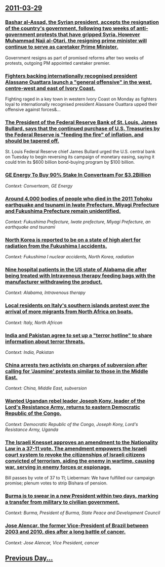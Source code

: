 ## [2011-03-29](/news/2011/03/29/index.md)

### [Bashar al-Assad, the Syrian president, accepts the resignation of the country's government, following two weeks of anti-government protests that have gripped Syria. However Muhammad Naji al-Otari, the resigning prime minister will continue to serve as caretaker Prime Minister. ](/news/2011/03/29/bashar-al-assad-the-syrian-president-accepts-the-resignation-of-the-country-s-government-following-two-weeks-of-anti-government-protests.md)
Government resigns as part of promised reforms after two weeks of protests, outgoing PM appointed caretaker premier.

### [Fighters backing internationally recognised president Alassane Ouattara launch a "general offensive" in the west, centre-west and east of Ivory Coast. ](/news/2011/03/29/fighters-backing-internationally-recognised-president-alassane-ouattara-launch-a-general-offensive-in-the-west-centre-west-and-east-of-iv.md)
Fighting&#x20;raged&#x20;in&#x20;a&#x20;key&#x20;town&#x20;in&#x20;western&#x20;Ivory&#x20;Coast&#x20;on&#x20;Monday&#x20;as&#x20;fighters&#x20;loyal&#x20;to&#x20;internationally&#x20;recognised&#x20;president&#x20;Alassane&#x20;Ouattara&#x20;upped&#x20;their&#x20;offensive&#x20;against&#x20;forces&...

### [The President of the Federal Reserve Bank of St. Louis, James Bullard, says that the continued purchase of U.S. Treasuries by the Federal Reserve is "feeding the fire" of inflation, and should be tapered off. ](/news/2011/03/29/the-president-of-the-federal-reserve-bank-of-st-louis-james-bullard-says-that-the-continued-purchase-of-u-s-treasuries-by-the-federal-re.md)
St. Louis Federal Reserve chief James Bullard urged the U.S. central bank on Tuesday to begin reversing its campaign of monetary easing, saying it could trim its $600 billion bond-buying program by $100 billion.

### [GE Energy To Buy 90% Stake In Converteam For $3.2Billion ](/news/2011/03/29/ge-energy-to-buy-90-stake-in-converteam-for-3-2billion.md)
_Context: Converteam, GE Energy_

### [Around 4,000 bodies of people who died in the 2011 Tohoku earthquake and tsunami in Iwate Prefecture, Miyagi Prefecture and Fukushima Prefecture remain unidentified. ](/news/2011/03/29/around-4-000-bodies-of-people-who-died-in-the-2011-tahoku-earthquake-and-tsunami-in-iwate-prefecture-miyagi-prefecture-and-fukushima-prefe.md)
_Context: Fukushima Prefecture, Iwate prefecture, Miyagi Prefecture, an earthquake and tsunami_

### [North Korea is reported to be on a state of high alert for radiation from the Fukushima I accidents. ](/news/2011/03/29/north-korea-is-reported-to-be-on-a-state-of-high-alert-for-radiation-from-the-fukushima-i-accidents.md)
_Context: Fukushima I nuclear accidents, North Korea, radiation_

### [Nine hospital patients in the US state of Alabama die after being treated with Intravenous therapy feeding bags with the manufacturer withdrawing the product. ](/news/2011/03/29/nine-hospital-patients-in-the-us-state-of-alabama-die-after-being-treated-with-intravenous-therapy-feeding-bags-with-the-manufacturer-withdr.md)
_Context: Alabama, Intravenous therapy_

### [Local residents on Italy's southern islands protest over the arrival of more migrants from North Africa on boats. ](/news/2011/03/29/local-residents-on-italy-s-southern-islands-protest-over-the-arrival-of-more-migrants-from-north-africa-on-boats.md)
_Context: Italy, North African_

### [India and Pakistan agree to set up a "terror hotline" to share information about terror threats. ](/news/2011/03/29/india-and-pakistan-agree-to-set-up-a-terror-hotline-to-share-information-about-terror-threats.md)
_Context: India, Pakistan_

### [China arrests two activists on charges of subversion after calling for 'Jasmine' protests similar to those in the Middle East. ](/news/2011/03/29/china-arrests-two-activists-on-charges-of-subversion-after-calling-for-jasmine-protests-similar-to-those-in-the-middle-east.md)
_Context: China, Middle East, subversion_

### [Wanted Ugandan rebel leader Joseph Kony, leader of the Lord's Resistance Army, returns to eastern Democratic Republic of the Congo. ](/news/2011/03/29/wanted-ugandan-rebel-leader-joseph-kony-leader-of-the-lord-s-resistance-army-returns-to-eastern-democratic-republic-of-the-congo.md)
_Context: Democratic Republic of the Congo, Joseph Kony, Lord's Resistance Army, Uganda_

### [The Israeli Knesset approves an amendment to the Nationality Law in a 37-11 vote. The amendment empowers the Israeli court system to revoke the citizenships of Israeli citizens convicted of terrorism, aiding the enemy in wartime, causing war, serving in enemy forces or espionage.](/news/2011/03/29/the-israeli-knesset-approves-an-amendment-to-the-nationality-law-in-a-37-11-vote-the-amendment-empowers-the-israeli-court-system-to-revoke.md)
Bill passes by vote of 37 to 11; Lieberman: We have fulfilled our campaign promise; plenum votes to strip Bishara of pension.

### [Burma is to swear in a new President within two days, marking a transfer from military to civilian government. ](/news/2011/03/29/burma-is-to-swear-in-a-new-president-within-two-days-marking-a-transfer-from-military-to-civilian-government.md)
_Context: Burma, President of Burma, State Peace and Development Council_

### [Jose Alencar, the former Vice-President of Brazil between 2003 and 2010, dies after a long battle of cancer. ](/news/2011/03/29/josa-c-alencar-the-former-vice-president-of-brazil-between-2003-and-2010-dies-after-a-long-battle-of-cancer.md)
_Context: Jose Alencar, Vice President, cancer_

## [Previous Day...](/news/2011/03/28/index.md)

